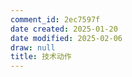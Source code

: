 ```yaml
---
comment_id: 2ec7597f
date created: 2025-01-20
date modified: 2025-02-06
draw: null
title: 技术动作
---
```

